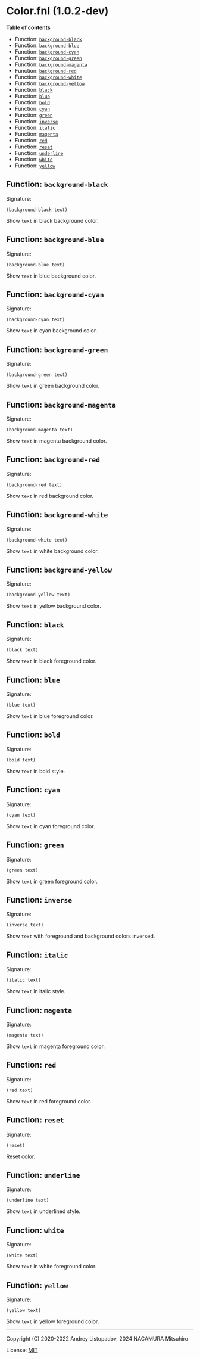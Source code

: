 # Color.fnl (1.0.2-dev)

**Table of contents**

- Function: [`background-black`](#function-background-black)
- Function: [`background-blue`](#function-background-blue)
- Function: [`background-cyan`](#function-background-cyan)
- Function: [`background-green`](#function-background-green)
- Function: [`background-magenta`](#function-background-magenta)
- Function: [`background-red`](#function-background-red)
- Function: [`background-white`](#function-background-white)
- Function: [`background-yellow`](#function-background-yellow)
- Function: [`black`](#function-black)
- Function: [`blue`](#function-blue)
- Function: [`bold`](#function-bold)
- Function: [`cyan`](#function-cyan)
- Function: [`green`](#function-green)
- Function: [`inverse`](#function-inverse)
- Function: [`italic`](#function-italic)
- Function: [`magenta`](#function-magenta)
- Function: [`red`](#function-red)
- Function: [`reset`](#function-reset)
- Function: [`underline`](#function-underline)
- Function: [`white`](#function-white)
- Function: [`yellow`](#function-yellow)

## Function: `background-black`

Signature:

```
(background-black text)
```

Show `text` in black background color.

## Function: `background-blue`

Signature:

```
(background-blue text)
```

Show `text` in blue background color.

## Function: `background-cyan`

Signature:

```
(background-cyan text)
```

Show `text` in cyan background color.

## Function: `background-green`

Signature:

```
(background-green text)
```

Show `text` in green background color.

## Function: `background-magenta`

Signature:

```
(background-magenta text)
```

Show `text` in magenta background color.

## Function: `background-red`

Signature:

```
(background-red text)
```

Show `text` in red background color.

## Function: `background-white`

Signature:

```
(background-white text)
```

Show `text` in white background color.

## Function: `background-yellow`

Signature:

```
(background-yellow text)
```

Show `text` in yellow background color.

## Function: `black`

Signature:

```
(black text)
```

Show `text` in black foreground color.

## Function: `blue`

Signature:

```
(blue text)
```

Show `text` in blue foreground color.

## Function: `bold`

Signature:

```
(bold text)
```

Show `text` in bold style.

## Function: `cyan`

Signature:

```
(cyan text)
```

Show `text` in cyan foreground color.

## Function: `green`

Signature:

```
(green text)
```

Show `text` in green foreground color.

## Function: `inverse`

Signature:

```
(inverse text)
```

Show `text` with foreground and background colors inversed.

## Function: `italic`

Signature:

```
(italic text)
```

Show `text` in italic style.

## Function: `magenta`

Signature:

```
(magenta text)
```

Show `text` in magenta foreground color.

## Function: `red`

Signature:

```
(red text)
```

Show `text` in red foreground color.

## Function: `reset`

Signature:

```
(reset)
```

Reset color.

## Function: `underline`

Signature:

```
(underline text)
```

Show `text` in underlined style.

## Function: `white`

Signature:

```
(white text)
```

Show `text` in white foreground color.

## Function: `yellow`

Signature:

```
(yellow text)
```

Show `text` in yellow foreground color.

---

Copyright (C) 2020-2022 Andrey Listopadov, 2024 NACAMURA Mitsuhiro

License: [MIT](https://git.sr.ht/~m15a/fnldoc/tree/main/item/LICENSE)

<!-- Generated with Fnldoc 1.0.2-dev
     https://sr.ht/~m15a/fnldoc/ -->
